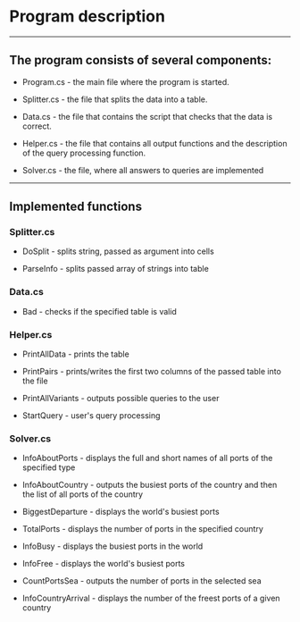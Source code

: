 # Program description

---

## The program consists of several components:

- Program.cs - the main file where the program is started.

- Splitter.cs - the file that splits the data into a table.

- Data.cs - the file that contains the script that checks that the data is correct.

- Helper.cs - the file that contains all output functions and the description of the query processing function.

- Solver.cs - the file, where all answers to queries are implemented

---

## Implemented functions

### Splitter.cs

- DoSplit - splits string, passed as argument into cells

- ParseInfo - splits passed array of strings into table

### Data.cs

- Bad - checks if the specified table is valid

### Helper.cs

- PrintAllData - prints the table

- PrintPairs - prints/writes the first two columns of the passed table into the file

- PrintAllVariants - outputs possible queries to the user

- StartQuery - user's query processing

### Solver.cs

- InfoAboutPorts - displays the full and short names of all ports of the specified type

- InfoAboutCountry - outputs the busiest ports of the country and then the list of all ports of the country

- BiggestDeparture - displays the world's busiest ports

- TotalPorts - displays the number of ports in the specified country

- InfoBusy - displays the busiest ports in the world

- InfoFree - displays the world's busiest ports

- CountPortsSea - outputs the number of ports in the selected sea

- InfoCountryArrival - displays the number of the freest ports of a given country
